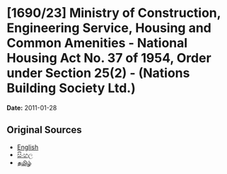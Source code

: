 # [1690/23] Ministry of Construction, Engineering Service, Housing and Common Amenities - National Housing Act No. 37 of 1954, Order under Section 25(2) - (Nations Building Society Ltd.)

**Date:** 2011-01-28

## Original Sources

- [English](https://documents.gov.lk/view/extra-gazettes/2011/1/1690-23_E.pdf)
- [සිංහල](https://documents.gov.lk/view/extra-gazettes/2011/1/1690-23_S.pdf)
- [தமிழ்](https://documents.gov.lk/view/extra-gazettes/2011/1/1690-23_T.pdf)
